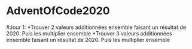 # AdventOfCode2020

  #Jour 1:
    *Trouver 2 valeurs additionnées ensemble faisant un résultat de 2020. Puis les multiplier ensemble
    *Trouver 3 valeurs additionnées ensemble faisant un résultat de 2020. Puis les multiplier ensemble
